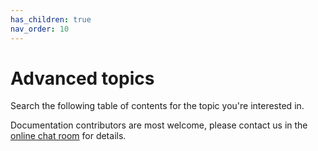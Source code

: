 ```yaml
---
has_children: true
nav_order: 10
---
```


# Advanced topics

Search the following table of contents for the topic you're interested in.

Documentation contributors are most welcome, please contact us in the [online chat room](chat-room) for details.
